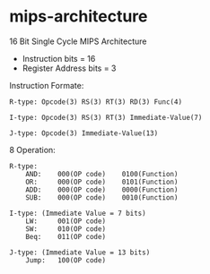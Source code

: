 # mips-architecture

16 Bit Single Cycle MIPS  Architecture

- Instruction bits = 16
- Register Address bits = 3


Instruction Formate:
    
    R-type: Opcode(3) RS(3) RT(3) RD(3) Func(4)

    I-type: Opcode(3) RS(3) RT(3) Immediate-Value(7)

    J-type: Opcode(3) Immediate-Value(13)

8 Operation:
    
    R-type:
        AND:    000(OP code)    0100(Function)
        OR:     000(OP code)    0101(Function)
        ADD:    000(OP code)    0000(Function)
        SUB:    000(OP code)    0010(Function)

    I-type: (Immediate Value = 7 bits)
        LW:     001(OP code)
        SW:     010(OP code)
        Beq:    011(OP code)

    J-type: (Immediate Value = 13 bits)
        Jump:   100(OP code)



